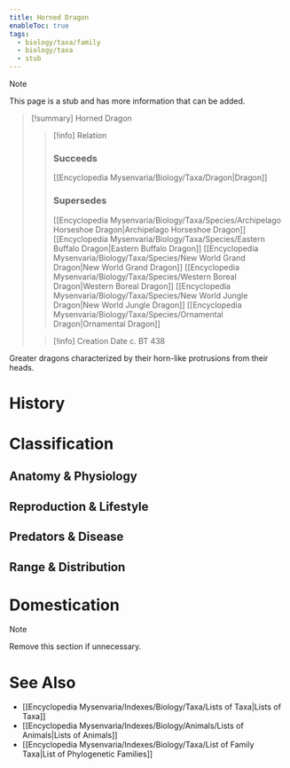 ```yaml
---
title: Horned Dragon
enableToc: true
tags:
  - biology/taxa/family
  - biology/taxa
  - stub
---
```


> [!note]
> This page is a stub and has more information that can be added.

> [!summary] Horned Dragon
> > [!info] Relation
> > ### Succeeds
> > [[Encyclopedia Mysenvaria/Biology/Taxa/Dragon|Dragon]]
> > ### Supersedes
> > [[Encyclopedia Mysenvaria/Biology/Taxa/Species/Archipelago Horseshoe Dragon|Archipelago Horseshoe Dragon]]
> > [[Encyclopedia Mysenvaria/Biology/Taxa/Species/Eastern Buffalo Dragon|Eastern Buffalo Dragon]]
> > [[Encyclopedia Mysenvaria/Biology/Taxa/Species/New World Grand Dragon|New World Grand Dragon]]
> > [[Encyclopedia Mysenvaria/Biology/Taxa/Species/Western Boreal Dragon|Western Boreal Dragon]]
> > [[Encyclopedia Mysenvaria/Biology/Taxa/Species/New World Jungle Dragon|New World Jungle Dragon]]
> > [[Encyclopedia Mysenvaria/Biology/Taxa/Species/Ornamental Dragon|Ornamental Dragon]]
>
> > [!info] Creation Date
> > c. BT 438

Greater dragons characterized by their horn-like protrusions from their heads.
# History

# Classification
## Anatomy & Physiology

## Reproduction & Lifestyle

## Predators & Disease

## Range & Distribution

# Domestication

> [!note]
> Remove this section if unnecessary.
# See Also
- [[Encyclopedia Mysenvaria/Indexes/Biology/Taxa/Lists of Taxa|Lists of Taxa]]
- [[Encyclopedia Mysenvaria/Indexes/Biology/Animals/Lists of Animals|Lists of Animals]]
- [[Encyclopedia Mysenvaria/Indexes/Biology/Taxa/List of Family Taxa|List of Phylogenetic Families]]